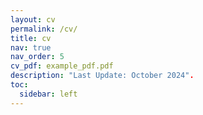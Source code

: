 ```yaml
---
layout: cv
permalink: /cv/
title: cv
nav: true
nav_order: 5
cv_pdf: example_pdf.pdf
description: "Last Update: October 2024".
toc:
  sidebar: left
---
```

